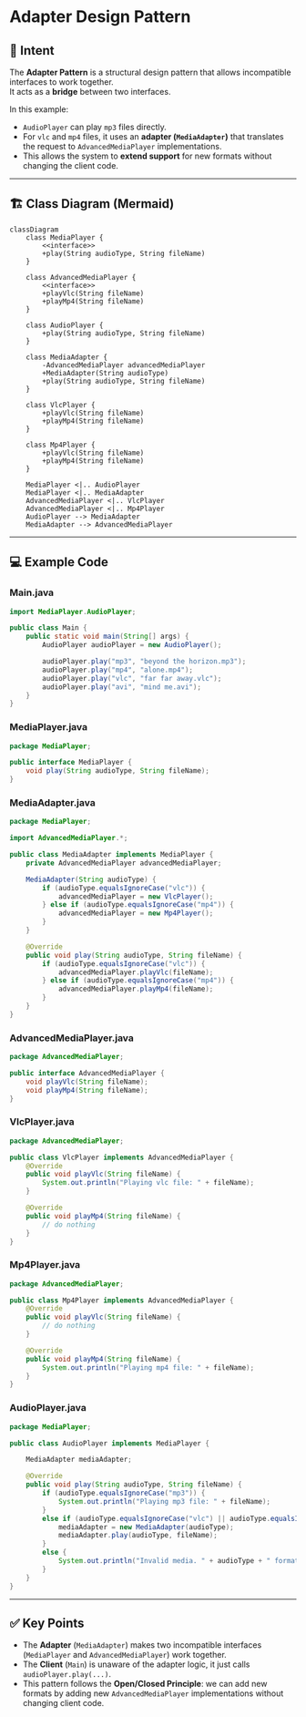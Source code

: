 # Adapter Design Pattern 

## 📌 Intent
The **Adapter Pattern** is a structural design pattern that allows incompatible interfaces to work together.  
It acts as a **bridge** between two interfaces.

In this example:
- `AudioPlayer` can play `mp3` files directly.
- For `vlc` and `mp4` files, it uses an **adapter (`MediaAdapter`)** that translates the request to `AdvancedMediaPlayer` implementations.
- This allows the system to **extend support** for new formats without changing the client code.

---

## 🏗 Class Diagram (Mermaid)
```mermaid
classDiagram
    class MediaPlayer {
        <<interface>>
        +play(String audioType, String fileName)
    }

    class AdvancedMediaPlayer {
        <<interface>>
        +playVlc(String fileName)
        +playMp4(String fileName)
    }

    class AudioPlayer {
        +play(String audioType, String fileName)
    }

    class MediaAdapter {
        -AdvancedMediaPlayer advancedMediaPlayer
        +MediaAdapter(String audioType)
        +play(String audioType, String fileName)
    }

    class VlcPlayer {
        +playVlc(String fileName)
        +playMp4(String fileName)
    }

    class Mp4Player {
        +playVlc(String fileName)
        +playMp4(String fileName)
    }

    MediaPlayer <|.. AudioPlayer
    MediaPlayer <|.. MediaAdapter
    AdvancedMediaPlayer <|.. VlcPlayer
    AdvancedMediaPlayer <|.. Mp4Player
    AudioPlayer --> MediaAdapter
    MediaAdapter --> AdvancedMediaPlayer
```

---

## 💻 Example Code

### Main.java
```java
import MediaPlayer.AudioPlayer;

public class Main {
    public static void main(String[] args) {
        AudioPlayer audioPlayer = new AudioPlayer();

        audioPlayer.play("mp3", "beyond the horizon.mp3");
        audioPlayer.play("mp4", "alone.mp4");
        audioPlayer.play("vlc", "far far away.vlc");
        audioPlayer.play("avi", "mind me.avi");
    }
}
```

### MediaPlayer.java
```java
package MediaPlayer;

public interface MediaPlayer {
    void play(String audioType, String fileName);
}
```

### MediaAdapter.java
```java
package MediaPlayer;

import AdvancedMediaPlayer.*;

public class MediaAdapter implements MediaPlayer {
    private AdvancedMediaPlayer advancedMediaPlayer;

    MediaAdapter(String audioType) {
        if (audioType.equalsIgnoreCase("vlc")) {
            advancedMediaPlayer = new VlcPlayer();
        } else if (audioType.equalsIgnoreCase("mp4")) {
            advancedMediaPlayer = new Mp4Player();
        }
    }

    @Override
    public void play(String audioType, String fileName) {
        if (audioType.equalsIgnoreCase("vlc")) {
            advancedMediaPlayer.playVlc(fileName);
        } else if (audioType.equalsIgnoreCase("mp4")) {
            advancedMediaPlayer.playMp4(fileName);
        }
    }
}
```

### AdvancedMediaPlayer.java
```java
package AdvancedMediaPlayer;

public interface AdvancedMediaPlayer {
    void playVlc(String fileName);
    void playMp4(String fileName);
}
```

### VlcPlayer.java
```java
package AdvancedMediaPlayer;

public class VlcPlayer implements AdvancedMediaPlayer {
    @Override
    public void playVlc(String fileName) {
        System.out.println("Playing vlc file: " + fileName);
    }

    @Override
    public void playMp4(String fileName) {
        // do nothing
    }
}
```

### Mp4Player.java
```java
package AdvancedMediaPlayer;

public class Mp4Player implements AdvancedMediaPlayer {
    @Override
    public void playVlc(String fileName) {
        // do nothing
    }

    @Override
    public void playMp4(String fileName) {
        System.out.println("Playing mp4 file: " + fileName);
    }
}
```

### AudioPlayer.java
```java
package MediaPlayer;

public class AudioPlayer implements MediaPlayer {

    MediaAdapter mediaAdapter;

    @Override
    public void play(String audioType, String fileName) {
        if (audioType.equalsIgnoreCase("mp3")) {
            System.out.println("Playing mp3 file: " + fileName);
        }
        else if (audioType.equalsIgnoreCase("vlc") || audioType.equalsIgnoreCase("mp4")) {
            mediaAdapter = new MediaAdapter(audioType);
            mediaAdapter.play(audioType, fileName);
        }
        else {
            System.out.println("Invalid media. " + audioType + " format not supported");
        }
    }
}
```

---

## ✅ Key Points
- The **Adapter** (`MediaAdapter`) makes two incompatible interfaces (`MediaPlayer` and `AdvancedMediaPlayer`) work together.
- The **Client** (`Main`) is unaware of the adapter logic, it just calls `audioPlayer.play(...)`.
- This pattern follows the **Open/Closed Principle**: we can add new formats by adding new `AdvancedMediaPlayer` implementations without changing client code.


